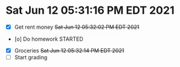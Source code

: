 # Sat Jun 12 05:31:16 PM EDT 2021

- [X] Get rent money ~~Sat Jun 12 05:32:02 PM EDT 2021~~
- [o] Do homework STARTED
- [X] Groceries ~~Sat Jun 12 05:32:14 PM EDT 2021~~
- [ ] Start grading
